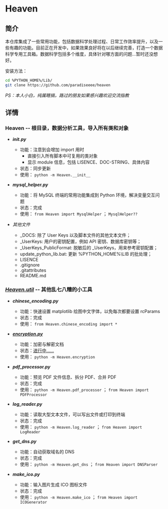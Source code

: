 # Heaven

## 简介

本仓库集成了一些常用功能，包括数据科学处理过程、日常工作效率提升，以及一些有趣的功能。目前正在开发中，如果效果良好将在以后继续完善，打造一个数据科学专用工具箱。数据科学包括多个维度，具体针对哪方面的问题...暂时还没想好。

安装方法：

```bash
cd %PYTHON_HOME%/Lib/
git clone https://github.com/paradiseeee/heaven
```

*PS：本人小白，纯属瞎搞，路过的朋友如果感兴趣欢迎交流指教*


## 详情

### Heaven -- 根目录，数据分析工具，导入所有类和对象

- <strong><i>__init__.py</i></strong>
    - 功能：注意到会增加 import 用时
        - 直接引入所有脚本中可复用的类对象
        - 显示 module 信息，包括 LISENCE、DOC-STRING、具体内容
    - 状态：同步更新
    - 使用： `python -m Heaven.__init__`

- <strong><i>mysql_helper.py</i></strong>
    - 功能：将 MySQL 终端的常用功能集成到 Python 环境，解决变量交互问题
    - 状态：完成
    - 使用： `from Heaven import MysqlHelper` ； `MysqlHelper??`

<!-- usage update below undone -->

- <string><i>其他文件</i></strong>
    - _DOCS: 除了 User Keys 以及脚本文件的其他文本文件；
    - _UserKeys: 用户的密钥配置，例如 API 密钥、数据库密钥等；
    - _UserKeys_PublicFormat: 脱敏后的 _UserKeys，用来参考密钥配置；
    - update_python_lib.bat: 更新 %PYTHON_HOME%\LIB 的批处理；
    - LISENCE
    - .gitignore
    - .gitattributes
    - README.md

### [***Heaven.util***](./util) -- 其他乱七八糟的小工具

<!-- <details>
    <summary>展开<strong><em>模块列表</em></strong></summary> -->

- <strong><i>chinese_encoding.py</i></strong>
    - 功能：快速设置 matplotlib 绘图中文字体，以免每次都要设置 rcParams
    - 状态：完成
    - 使用： `from Heaven.chinese_encoding import *` 

- <strong><i>[encryption.py](./util/encryption.py)</i></strong>
    - 功能：加密与解密文档
    - 状态：[进行中……](./util/encryption.py)
    - 使用： `python -m Heaven.encryption`

- <strong><i>pdf_processor.py</i></strong>
    - 功能：预览 PDF 文件信息、拆分 PDF、合并 PDF
    - 状态：完成
    - 使用： `python -m Heaven.pdf_processor` ； `from Heaven import PDFProcessor`

- <strong><i>log_reader.py</i></strong>
    - 功能：读取大型文本文件，可以写出文件或打印到终端
    - 状态：完成
    - 使用： `python -m Heaven.log_reader` ； `from Heaven import LogReader`

- <strong><i>get_dns.py</i></strong>
    - 功能：自动获取域名的 DNS
    - 状态：完成
    - 使用： `python -m Heaven.get_dns` ； `from Heaven import DNSParser`

- <strong><i>make_ico.py</i></strong>
    - 功能：输入图片生成 ICO 图标文件
    - 状态：完成
    - 使用： `python -m Heaven.make_ico` ； `from Heaven import ICOGenerator`


<!-- </details> -->